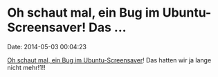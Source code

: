Oh schaut mal, ein Bug im Ubuntu-Screensaver! Das \...
======================================================

Date: 2014-05-03 00:04:23

[Oh schaut mal, ein Bug im
Ubuntu-Screensaver](https://bugs.launchpad.net/ubuntu/+source/unity/+bug/1314294)!
Das hatten wir ja lange nicht mehr!1!!
